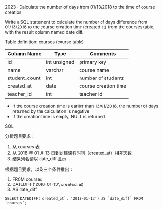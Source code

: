 2023 · Calculate the number of days from 01/13/2018 to the time of course creation

Write a SQL statement to calculate the number of days difference from 01/13/2018 to
the course creation time (created at) from the courses table, with the result column
named date diff.

Table definition: courses (course table)

| Column Name   | Type          | Comments             |
|---------------|---------------|----------------------|
| id            | int unsigned  | primary key          |
| name          | varchar       | course name          |
| student_count | int           | number of students   |
| created_at    | date          | course creation time |
| teacher_id    | int           | teacher id           |

- If the course creation time is earlier than 13/01/2018,
the number of days returned by the calculation is negative
- If the creation time is empty, NULL is returned


SQL

分析题目要求：
1. 从 courses 表
2. 从 2018 年 01 月 13 日到创建课程时间（created_at）相差天数
3. 结果列名请以 date_diff 显示

根据题目要求，以及三个条件推出：
1. FROM courses
2. DATEDIFF('2018-01-13', created_at)
3. AS date_diff


```
SELECT DATEDIFF(`created_at`, '2018-01-13') AS `date_diff` FROM `courses`;
```
